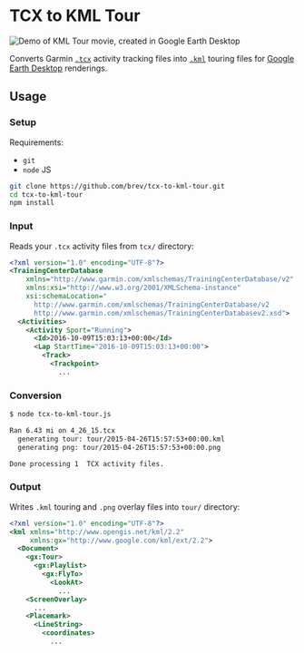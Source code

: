 # TCX to KML Tour

![Demo of KML Tour movie, created in Google Earth Desktop](meta/demo.gif)

Converts Garmin [`.tcx`](https://en.wikipedia.org/wiki/Training_Center_XML)
activity tracking files into
[`.kml`](https://developers.google.com/kml/documentation/touring) touring files
for [Google Earth Desktop](https://www.google.com/earth/desktop/) renderings.


## Usage

### Setup

Requirements:
* `git`
* `node` JS

```bash
git clone https://github.com/brev/tcx-to-kml-tour.git
cd tcx-to-kml-tour
npm install
```

### Input

Reads your `.tcx` activity files from `tcx/` directory:

```xml
<?xml version="1.0" encoding="UTF-8"?>
<TrainingCenterDatabase
    xmlns="http://www.garmin.com/xmlschemas/TrainingCenterDatabase/v2"
    xmlns:xsi="http://www.w3.org/2001/XMLSchema-instance"
    xsi:schemaLocation="
      http://www.garmin.com/xmlschemas/TrainingCenterDatabase/v2
      http://www.garmin.com/xmlschemas/TrainingCenterDatabasev2.xsd">
  <Activities>
    <Activity Sport="Running">
      <Id>2016-10-09T15:03:13+00:00</Id>
      <Lap StartTime="2016-10-09T15:03:13+00:00">
        <Track>
          <Trackpoint>
            ...
```

### Conversion

```bash
$ node tcx-to-kml-tour.js

Ran 6.43 mi on 4_26_15.tcx
  generating tour: tour/2015-04-26T15:57:53+00:00.kml
  generating png: tour/2015-04-26T15:57:53+00:00.png

Done processing 1  TCX activity files.
```

### Output

Writes `.kml` touring and `.png` overlay files into `tour/` directory:

```xml
<?xml version="1.0" encoding="UTF-8"?>
<kml xmlns="http://www.opengis.net/kml/2.2"
     xmlns:gx="http://www.google.com/kml/ext/2.2">
  <Document>
    <gx:Tour>
      <gx:Playlist>
        <gx:FlyTo>
          <LookAt>
            ...
    <ScreenOverlay>
      ...
    <Placemark>
      <LineString>
        <coordinates>
          ...
```
